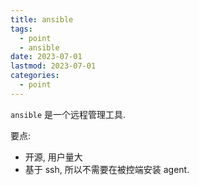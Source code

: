 ```yaml
---
title: ansible
tags:
  - point
  - ansible
date: 2023-07-01
lastmod: 2023-07-01
categories:
  - point
---
```


`ansible` 是一个远程管理工具.

要点:

- 开源, 用户量大
- 基于 ssh, 所以不需要在被控端安装 agent.
